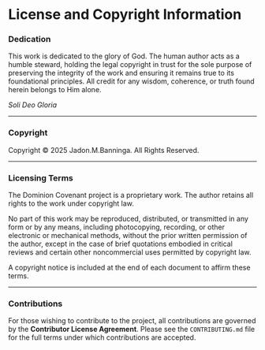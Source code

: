 # License and Copyright Information

### Dedication

This work is dedicated to the glory of God. The human author acts as a humble steward, holding the legal copyright in trust for the sole purpose of preserving the integrity of the work and ensuring it remains true to its foundational principles. All credit for any wisdom, coherence, or truth found herein belongs to Him alone.

*Soli Deo Gloria*

---

### Copyright

Copyright © 2025 Jadon.M.Banninga. All Rights Reserved.

---

### Licensing Terms

The Dominion Covenant project is a proprietary work. The author retains all rights to the work under copyright law.

No part of this work may be reproduced, distributed, or transmitted in any form or by any means, including photocopying, recording, or other electronic or mechanical methods, without the prior written permission of the author, except in the case of brief quotations embodied in critical reviews and certain other noncommercial uses permitted by copyright law.

A copyright notice is included at the end of each document to affirm these terms.

---

### Contributions

For those wishing to contribute to the project, all contributions are governed by the **Contributor License Agreement**. Please see the `CONTRIBUTING.md` file for the full terms under which contributions are accepted.
